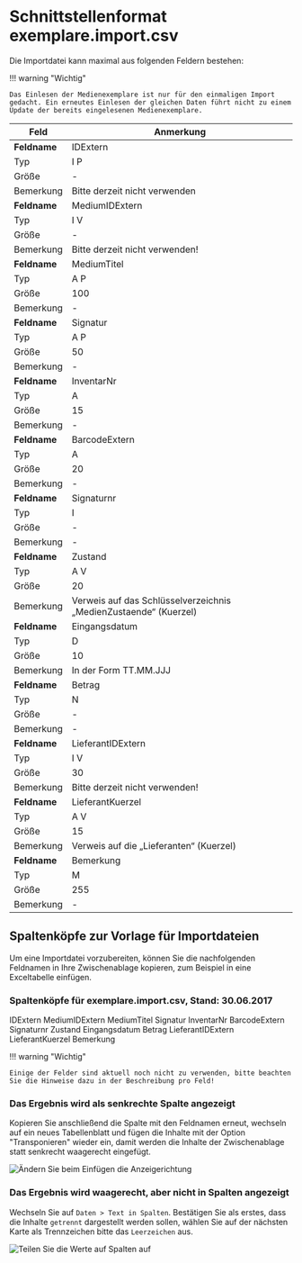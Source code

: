 # Schnittstellenformat exemplare.import.csv

Die Importdatei kann maximal aus folgenden Feldern bestehen:

!!! warning "Wichtig"

    Das Einlesen der Medienexemplare ist nur für den einmaligen Import gedacht. Ein erneutes Einlesen der gleichen Daten führt nicht zu einem Update der bereits eingelesenen Medienexemplare.

Feld        | Anmerkung
----------- | ---------
**Feldname**| IDExtern
Typ         | I P
Größe       | -
Bemerkung   | Bitte derzeit nicht verwenden
**Feldname**| MediumIDExtern
Typ| I V
Größe| -
Bemerkung| Bitte derzeit nicht verwenden!
**Feldname**| MediumTitel
Typ| A P
Größe| 100
Bemerkung| -
**Feldname**| Signatur
Typ| A P
Größe| 50
Bemerkung| -
**Feldname**| InventarNr
Typ| A
Größe| 15
Bemerkung| -
**Feldname**| BarcodeExtern
Typ| A
Größe| 20
Bemerkung| -
**Feldname**| Signaturnr
Typ| I
Größe| -
Bemerkung| -
**Feldname**| Zustand
Typ| A V
Größe| 20
Bemerkung| Verweis auf das Schlüsselverzeichnis „MedienZustaende“ (Kuerzel)
**Feldname**| Eingangsdatum
Typ| D
Größe| 10
Bemerkung| In der Form TT.MM.JJJ
**Feldname**| Betrag
Typ         | N
Größe       | -
Bemerkung   | -
**Feldname**| LieferantIDExtern
Typ| I V
Größe| 30
Bemerkung| Bitte derzeit nicht verwenden!
**Feldname**| LieferantKuerzel
Typ| A V
Größe| 15
Bemerkung| Verweis auf die „Lieferanten“ (Kuerzel)
**Feldname**| Bemerkung
Typ| M
Größe| 255
Bemerkung| -

## Spaltenköpfe zur Vorlage für Importdateien

Um eine Importdatei vorzubereiten, können Sie die nachfolgenden Feldnamen in Ihre Zwischenablage kopieren, zum Beispiel in eine Exceltabelle einfügen.

### Spaltenköpfe für exemplare.import.csv, Stand: 30.06.2017

 IDExtern
 MediumIDExtern
 MediumTitel
 Signatur
 InventarNr
 BarcodeExtern
 Signaturnr
 Zustand
 Eingangsdatum
 Betrag
 LieferantIDExtern
 LieferantKuerzel
 Bemerkung

!!! warning "Wichtig"

    Einige der Felder sind aktuell noch nicht zu verwenden, bitte beachten Sie die Hinweise dazu in der Beschreibung pro Feld! 

### Das Ergebnis wird als senkrechte Spalte angezeigt

Kopieren Sie anschließend die Spalte mit den Feldnamen erneut, wechseln auf ein neues Tabellenblatt und fügen die Inhalte mit der Option "Transponieren" wieder ein, damit werden die Inhalte der Zwischenablage statt senkrecht waagerecht eingefügt.

![Ändern Sie beim Einfügen die Anzeigerichtung](/assets/images/importe/magimp-8.png)

### Das Ergebnis wird waagerecht, aber nicht in Spalten angezeigt

Wechseln Sie auf `Daten > Text in Spalten`. Bestätigen Sie als erstes, dass die Inhalte `getrennt` dargestellt werden sollen, wählen Sie auf der nächsten Karte als Trennzeichen bitte das ``Leerzeichen`` aus.

![Teilen Sie die Werte auf Spalten auf](/assets/images/importe/magimp-9.png)
